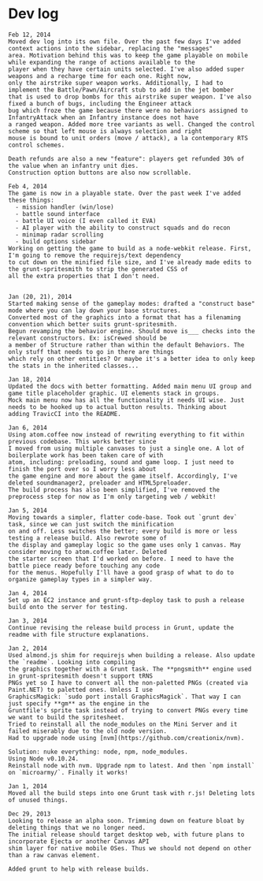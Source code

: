 # Dev log

    Feb 12, 2014
    Moved dev log into its own file. Over the past few days I've added context actions into the sidebar, replacing the "messages"
    area. Motivation behind this was to keep the game playable on mobile while expanding the range of actions available to the
    player when they have certain units selected. I've also added super weapons and a recharge time for each one. Right now,
    only the airstrike super weapon works. Additionally, I had to implement the Battle/Pawn/Aircraft stub to add in the jet bomber
    that is used to drop bombs for this airstrike super weapon. I've also fixed a bunch of bugs, including the Engineer attack
    bug which froze the game because there were no behaviors assigned to InfantryAttack when an Infantry instance does not have
    a ranged weapon. Added more tree variants as well. Changed the control scheme so that left mouse is always selection and right
    mouse is bound to unit orders (move / attack), a la contemporary RTS control schemes.
    
    Death refunds are also a new "feature": players get refunded 30% of the value when an infantry unit dies.
    Construction option buttons are also now scrollable.

    Feb 4, 2014
    The game is now in a playable state. Over the past week I've added these things:
      - mission handler (win/lose)
      - battle sound interface
      - battle UI voice (I even called it EVA)
      - AI player with the ability to construct squads and do recon
      - minimap radar scrolling
      - build options sidebar
    Working on getting the game to build as a node-webkit release. First, I'm going to remove the requirejs/text dependency
    to cut down on the minified file size, and I've already made edits to the grunt-spritesmith to strip the generated CSS of
    all the extra properties that I don't need.
    

    Jan (20, 21), 2014
    Started making sense of the gameplay modes: drafted a "construct base" mode where you can lay down your base structures.
    Converted most of the graphics into a format that has a filenaming convention which better suits grunt-spritesmith.
    Begun revamping the behavior engine. Should move is___ checks into the relevant constructors. Ex: isCrewed should be
    a member of Structure rather than within the default Behaviors. The only stuff that needs to go in there are things
    which rely on other entities? Or maybe it's a better idea to only keep the stats in the inherited classes...

    Jan 18, 2014
    Updated the docs with better formatting. Added main menu UI group and game title placeholder graphic. UI elements stack in groups.
    Mock main menu now has all the functionality it needs UI wise. Just needs to be hooked up to actual button results. Thinking about
    adding TravicCI into the README.

    Jan 6, 2014
    Using atom.coffee now instead of rewriting everything to fit within previous codebase. This works better since
    I moved from using multiple canvases to just a single one. A lot of boilerplate work has been taken care of with
    atom, including: preloading, sound and game loop. I just need to finish the port over so I worry less about
    the game engine and more about the game itself. Accordingly, I've deleted soundmanager2, preloader and HTML5preloader.
    The build process has also been simplified, I've removed the preprocess step for now as I'm only targeting web / webkit!

    Jan 5, 2014
    Moving towards a simpler, flatter code-base. Took out `grunt dev` task, since we can just switch the minification
    on and off. Less switches the better; every build is more or less testing a release build. Also rewrote some of
    the display and gameplay logic so the game uses only 1 canvas. May consider moving to atom.coffee later. Deleted
    the starter screen that I'd worked on before. I need to have the battle piece ready before touching any code
    for the menus. Hopefully I'll have a good grasp of what to do to organize gameplay types in a simpler way.

    Jan 4, 2014
    Set up an EC2 instance and grunt-sftp-deploy task to push a release build onto the server for testing.

    Jan 3, 2014
    Continue revising the release build process in Grunt, update the readme with file structure explanations.

    Jan 2, 2014
    Used almond.js shim for requirejs when building a release. Also update the `readme`. Looking into compiling
    the graphics together with a Grunt task. The **pngsmith** engine used in grunt-spritesmith doesn't support tRNS
    PNGs yet so I have to convert all the non-paletted PNGs (created via Paint.NET) to paletted ones. Unless I use
    GraphicsMagick: `sudo port install GraphicsMagick`. That way I can just specify **gm** as the engine in the
    Gruntfile's sprite task instead of trying to convert PNGs every time we want to build the spritesheet.
    Tried to reinstall all the node_modules on the Mini Server and it failed miserably due to the old node version.
    Had to upgrade node using [nvm](https://github.com/creationix/nvm).
    
    Solution: nuke everything: node, npm, node_modules.
    Using Node v0.10.24.
    Reinstall node with nvm. Upgrade npm to latest. And then `npm install` on `microarmy/`. Finally it works!

    Jan 1, 2014
    Moved all the build steps into one Grunt task with r.js! Deleting lots of unused things.

    Dec 29, 2013
    Looking to release an alpha soon. Trimming down on feature bloat by deleting things that we no longer need.
    The initial release should target desktop web, with future plans to incorporate Ejecta or another Canvas API
    shim layer for native mobile OSes. Thus we should not depend on other than a raw canvas element.
    
    Added grunt to help with release builds.
